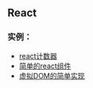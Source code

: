 ## React

### 实例：
* [react计数器](./counter)
* [简单的react组件](./simple-component)
* [虚拟DOM的简单实现](./realize-virtual-dom)